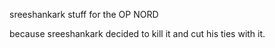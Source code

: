 sreeshankark stuff for the OP NORD

because sreeshankark decided to kill it and cut his ties with it.
